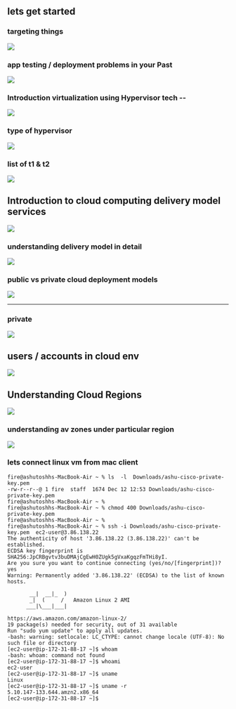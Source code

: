 ## lets get started 

### targeting things 

<img src="target.png">

### app testing / deployment problems in your Past 

<img src="app-p.png">

### Introduction virtualization using Hypervisor tech -- 

<img src="hyper.png">

### type of hypervisor 

<img src="type.png">

### list of t1 & t2 

<img src="t1t2.png">

## Introduction to cloud computing delivery model services 

<img src="del.png">

### understanding  delivery model in detail

<img src="del1.png">

### public vs private cloud deployment models 

<img src="pub.png">

---

### private 

<img src="pri.png">

## users / accounts in cloud env

<img src="u.png">

## Understanding Cloud Regions 

<img src="region.png">

### understanding av zones under particular region 

<img src="avz.png">

### lets connect linux vm from mac client 

```
fire@ashutoshhs-MacBook-Air ~ % ls  -l  Downloads/ashu-cisco-private-key.pem 
-rw-r--r--@ 1 fire  staff  1674 Dec 12 12:53 Downloads/ashu-cisco-private-key.pem
fire@ashutoshhs-MacBook-Air ~ % 
fire@ashutoshhs-MacBook-Air ~ % chmod 400 Downloads/ashu-cisco-private-key.pem 
fire@ashutoshhs-MacBook-Air ~ % 
fire@ashutoshhs-MacBook-Air ~ % ssh -i Downloads/ashu-cisco-private-key.pem  ec2-user@3.86.138.22  
The authenticity of host '3.86.138.22 (3.86.138.22)' can't be established.
ECDSA key fingerprint is SHA256:JpCRBgvtv3buDMAjCgEwH0ZUgk5gVxaKgqzFmTHi8yI.
Are you sure you want to continue connecting (yes/no/[fingerprint])? yes
Warning: Permanently added '3.86.138.22' (ECDSA) to the list of known hosts.

       __|  __|_  )
       _|  (     /   Amazon Linux 2 AMI
      ___|\___|___|

https://aws.amazon.com/amazon-linux-2/
19 package(s) needed for security, out of 31 available
Run "sudo yum update" to apply all updates.
-bash: warning: setlocale: LC_CTYPE: cannot change locale (UTF-8): No such file or directory
[ec2-user@ip-172-31-88-17 ~]$ whoam
-bash: whoam: command not found
[ec2-user@ip-172-31-88-17 ~]$ whoami
ec2-user
[ec2-user@ip-172-31-88-17 ~]$ uname 
Linux
[ec2-user@ip-172-31-88-17 ~]$ uname -r
5.10.147-133.644.amzn2.x86_64
[ec2-user@ip-172-31-88-17 ~]$ 

```




